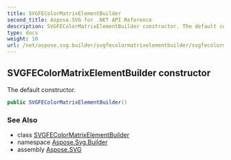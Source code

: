 ```yaml
---
title: SVGFEColorMatrixElementBuilder
second_title: Aspose.SVG for .NET API Reference
description: SVGFEColorMatrixElementBuilder constructor. The default constructor
type: docs
weight: 10
url: /net/aspose.svg.builder/svgfecolormatrixelementbuilder/svgfecolormatrixelementbuilder/
---
```

## SVGFEColorMatrixElementBuilder constructor

The default constructor.

```csharp
public SVGFEColorMatrixElementBuilder()
```

### See Also

* class [SVGFEColorMatrixElementBuilder](../)
* namespace [Aspose.Svg.Builder](../../../aspose.svg.builder/)
* assembly [Aspose.SVG](../../../)
